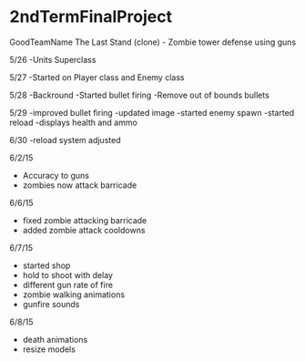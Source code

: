 # 2ndTermFinalProject
GoodTeamName
The Last Stand (clone) - Zombie tower defense using guns





5/26
-Units Superclass

5/27
-Started on Player class and Enemy class

5/28
-Backround
-Started bullet firing
-Remove out of bounds bullets

5/29
-improved bullet firing
-updated image
-started enemy spawn
-started reload
-displays health and ammo

6/30
-reload system adjusted

6/2/15
- Accuracy to guns
- zombies now attack barricade

6/6/15
- fixed zombie attacking barricade
- added zombie attack cooldowns


6/7/15
- started shop
- hold to shoot with delay
- different gun rate of fire
- zombie walking animations
- gunfire sounds

6/8/15
- death animations
- resize models